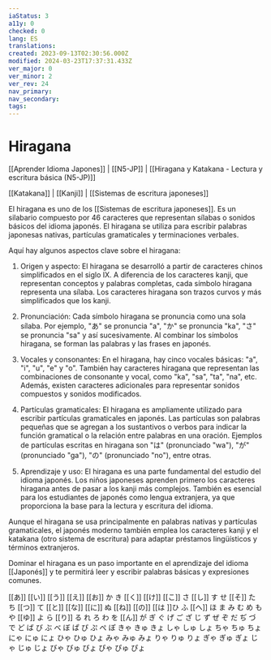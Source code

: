 ```yaml
---
iaStatus: 3
a11y: 0
checked: 0
lang: ES
translations: 
created: 2023-09-13T02:30:56.000Z
modified: 2024-03-23T17:37:31.433Z
ver_major: 0
ver_minor: 2
ver_rev: 24
nav_primary: 
nav_secondary: 
tags:
---
```

# Hiragana

[[Aprender Idioma Japones]] | [[N5-JP]] | [[Hiragana y Katakana - Lectura y escritura básica (N5-JP)]]

[[Katakana]] | [[Kanji]] | [[Sistemas de escritura japoneses]]

El hiragana es uno de los [[Sistemas de escritura japoneses]]. Es un silabario compuesto por 46 caracteres que representan sílabas o sonidos básicos del idioma japonés. El hiragana se utiliza para escribir palabras japonesas nativas, partículas gramaticales y terminaciones verbales.

Aquí hay algunos aspectos clave sobre el hiragana:

1.  Origen y aspecto: El hiragana se desarrolló a partir de caracteres chinos simplificados en el siglo IX. A diferencia de los caracteres kanji, que representan conceptos y palabras completas, cada símbolo hiragana representa una sílaba. Los caracteres hiragana son trazos curvos y más simplificados que los kanji.
    
2.  Pronunciación: Cada símbolo hiragana se pronuncia como una sola sílaba. Por ejemplo, "あ" se pronuncia "a", "か" se pronuncia "ka", "さ" se pronuncia "sa" y así sucesivamente. Al combinar los símbolos hiragana, se forman las palabras y las frases en japonés.
    
3.  Vocales y consonantes: En el hiragana, hay cinco vocales básicas: "a", "i", "u", "e" y "o". También hay caracteres hiragana que representan las combinaciones de consonante y vocal, como "ka", "sa", "ta", "na", etc. Además, existen caracteres adicionales para representar sonidos compuestos y sonidos modificados.
    
4.  Partículas gramaticales: El hiragana es ampliamente utilizado para escribir partículas gramaticales en japonés. Las partículas son palabras pequeñas que se agregan a los sustantivos o verbos para indicar la función gramatical o la relación entre palabras en una oración. Ejemplos de partículas escritas en hiragana son "は" (pronunciado "wa"), "が" (pronunciado "ga"), "の" (pronunciado "no"), entre otras.
    
5.  Aprendizaje y uso: El hiragana es una parte fundamental del estudio del idioma japonés. Los niños japoneses aprenden primero los caracteres hiragana antes de pasar a los kanji más complejos. También es esencial para los estudiantes de japonés como lengua extranjera, ya que proporciona la base para la lectura y escritura del idioma.
    

Aunque el hiragana se usa principalmente en palabras nativas y partículas gramaticales, el japonés moderno también emplea los caracteres kanji y el katakana (otro sistema de escritura) para adaptar préstamos lingüísticos y términos extranjeros.

Dominar el hiragana es un paso importante en el aprendizaje del idioma [[Japonés]] y te permitirá leer y escribir palabras básicas y expresiones comunes.

[[あ]] [[い]] [[う]] [[え]] [[お]] 
か き [[く]] [[け]] [[こ]] 
さ [[し]] す せ [[そ]] 
た ち [[つ]] て [[と]] 
[[な]] [[に]] ぬ [[ね]] [[の]] 
[[は ]]ひ ふ [[へ]] ほ 
ま み む め も 
や [[ゆ]] よ 
ら [[り]] る れ ろ 
わ を [[ん]] 
が ぎ ぐ げ ご 
ざ じ ず ぜ ぞ 
だ ぢ づ で ど 
ば び ぶ べ ぼ 
ぱ ぴ ぷ ぺ ぽ 
きゃ きゅ きょ 
しゃ しゅ しょ 
ちゃ ちゅ ちょ 
にゃ にゅ にょ 
ひゃ ひゅ ひょ 
みゃ みゅ みょ 
りゃ りゅ りょ 
ぎゃ ぎゅ ぎょ 
じゃ じゅ じょ 
びゃ びゅ びょ 
ぴゃ ぴゅ ぴょ